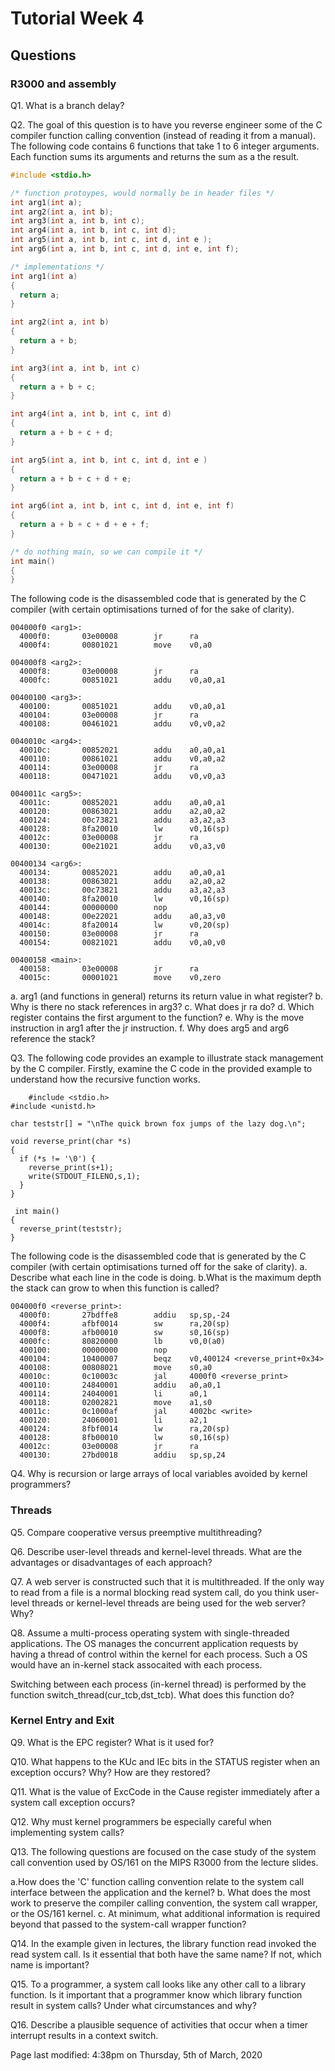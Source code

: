 # Tutorial Week 4

## Questions

### R3000 and assembly

Q1. What is a branch delay?

Q2. The goal of this question is to have you reverse engineer some of the C compiler function calling convention (instead of reading it from a manual). The following code contains 6 functions that take 1 to 6 integer arguments. Each function sums its arguments and returns the sum as a the result.

``` C
#include <stdio.h>

/* function protoypes, would normally be in header files */
int arg1(int a);
int arg2(int a, int b);
int arg3(int a, int b, int c);
int arg4(int a, int b, int c, int d);
int arg5(int a, int b, int c, int d, int e );
int arg6(int a, int b, int c, int d, int e, int f);

/* implementations */
int arg1(int a)
{
  return a;
}

int arg2(int a, int b)
{
  return a + b;
}  

int arg3(int a, int b, int c)
{
  return a + b + c;
}

int arg4(int a, int b, int c, int d)
{
  return a + b + c + d;
}

int arg5(int a, int b, int c, int d, int e )
{
  return a + b + c + d + e;
}

int arg6(int a, int b, int c, int d, int e, int f)
{
  return a + b + c + d + e + f;
}

/* do nothing main, so we can compile it */
int main()
{
}
```

The following code is the disassembled code that is generated by the C compiler (with certain optimisations turned of for the sake of clarity).

``` assembly
004000f0 <arg1>:
  4000f0:       03e00008        jr      ra
  4000f4:       00801021        move    v0,a0

004000f8 <arg2>:
  4000f8:       03e00008        jr      ra
  4000fc:       00851021        addu    v0,a0,a1

00400100 <arg3>:
  400100:       00851021        addu    v0,a0,a1
  400104:       03e00008        jr      ra
  400108:       00461021        addu    v0,v0,a2

0040010c <arg4>:
  40010c:       00852021        addu    a0,a0,a1
  400110:       00861021        addu    v0,a0,a2
  400114:       03e00008        jr      ra
  400118:       00471021        addu    v0,v0,a3

0040011c <arg5>:
  40011c:       00852021        addu    a0,a0,a1
  400120:       00863021        addu    a2,a0,a2
  400124:       00c73821        addu    a3,a2,a3
  400128:       8fa20010        lw      v0,16(sp)
  40012c:       03e00008        jr      ra
  400130:       00e21021        addu    v0,a3,v0

00400134 <arg6>:
  400134:       00852021        addu    a0,a0,a1
  400138:       00863021        addu    a2,a0,a2
  40013c:       00c73821        addu    a3,a2,a3
  400140:       8fa20010        lw      v0,16(sp)
  400144:       00000000        nop
  400148:       00e22021        addu    a0,a3,v0
  40014c:       8fa20014        lw      v0,20(sp)
  400150:       03e00008        jr      ra
  400154:       00821021        addu    v0,a0,v0

00400158 <main>:
  400158:       03e00008        jr      ra
  40015c:       00001021        move    v0,zero
```

  a. arg1 (and functions in general) returns its return value in what register?
  b. Why is there no stack references in arg3?
  c. What does jr ra do?
  d. Which register contains the first argument to the function?
  e. Why is the move instruction in arg1 after the jr instruction.
  f. Why does arg5 and arg6 reference the stack?

Q3. The following code provides an example to illustrate stack management by the C compiler. Firstly, examine the C code in the provided example to understand how the recursive function works.

```
    #include <stdio.h>
#include <unistd.h>

char teststr[] = "\nThe quick brown fox jumps of the lazy dog.\n";

void reverse_print(char *s)
{
  if (*s != '\0') {
    reverse_print(s+1);
    write(STDOUT_FILENO,s,1);
  }
}

 int main()
{
  reverse_print(teststr);
}
```


The following code is the disassembled code that is generated by the C compiler (with certain optimisations turned off for the sake of clarity).
  a. Describe what each line in the code is doing.
  b.What is the maximum depth the stack can grow to when this function is called?

``` assembly
004000f0 <reverse_print>:
  4000f0:       27bdffe8        addiu   sp,sp,-24
  4000f4:       afbf0014        sw      ra,20(sp)
  4000f8:       afb00010        sw      s0,16(sp)
  4000fc:       80820000        lb      v0,0(a0)
  400100:       00000000        nop
  400104:       10400007        beqz    v0,400124 <reverse_print+0x34>
  400108:       00808021        move    s0,a0
  40010c:       0c10003c        jal     4000f0 <reverse_print>
  400110:       24840001        addiu   a0,a0,1
  400114:       24040001        li      a0,1
  400118:       02002821        move    a1,s0
  40011c:       0c1000af        jal     4002bc <write>
  400120:       24060001        li      a2,1
  400124:       8fbf0014        lw      ra,20(sp)
  400128:       8fb00010        lw      s0,16(sp)
  40012c:       03e00008        jr      ra
  400130:       27bd0018        addiu   sp,sp,24
```

Q4. Why is recursion or large arrays of local variables avoided by kernel programmers?

### Threads

Q5. Compare cooperative versus preemptive multithreading?

Q6. Describe user-level threads and kernel-level threads. What are the advantages or disadvantages of each approach?

Q7. A web server is constructed such that it is multithreaded. If the only way to read from a file is a normal blocking read system call, do you think user-level threads or kernel-level threads are being used for the web server? Why?

Q8. Assume a multi-process operating system with single-threaded applications. The OS manages the concurrent application requests by having a thread of control within the kernel for each process. Such a OS would have an in-kernel stack assocaited with each process.

Switching between each process (in-kernel thread) is performed by the function switch_thread(cur_tcb,dst_tcb). What does this function do?

### Kernel Entry and Exit

Q9. What is the EPC register? What is it used for?

Q10. What happens to the KUc and IEc bits in the STATUS register when an exception occurs? Why? How are they restored?

Q11. What is the value of ExcCode in the Cause register immediately after a system call exception occurs?

Q12. Why must kernel programmers be especially careful when implementing system calls?

Q13. The following questions are focused on the case study of the system call convention used by OS/161 on the MIPS R3000 from the lecture slides.

  a.How does the 'C' function calling convention relate to the system call interface between the application and the kernel?
  b.  What does the most work to preserve the compiler calling convention, the system call wrapper, or the OS/161 kernel.
  c. At minimum, what additional information is required beyond that passed to the system-call wrapper function?

Q14. In the example given in lectures, the library function read invoked the read system call. Is it essential that both have the same name? If not, which name is important?

Q15. To a programmer, a system call looks like any other call to a library function. Is it important that a programmer know which library function result in system calls? Under what circumstances and why?

Q16. Describe a plausible sequence of activities that occur when a timer interrupt results in a context switch.

Page last modified: 4:38pm on Thursday, 5th of March, 2020

